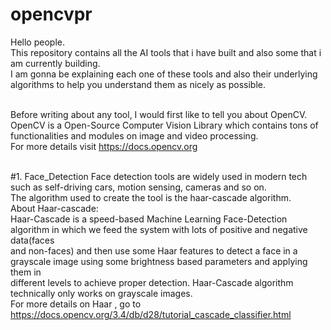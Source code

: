 # opencvpr
Hello people.<br/>
This repository contains all the AI tools that i have built and also some that i am currently building.<br/>
I am gonna be explaining each one of these tools and also their underlying algorithms to help you understand them as nicely as possible.<br/><br/>

Before writing about any tool, I would first like to tell you about OpenCV.<br/>
OpenCV is a Open-Source Computer Vision Library which contains tons of functionalities and modules on image and video processing.<br/>
For more details visit https://docs.opencv.org<br/><br/>

#1. Face_Detection
Face detection tools are widely used in modern tech such as self-driving cars, motion sensing, cameras and so on.<br/>
The algorithm used to create the tool is the haar-cascade algorithm.<br/>
About Haar-cascade:<br/>
Haar-Cascade is a speed-based Machine Learning Face-Detection algorithm in which we feed the system with lots of positive and negative data(faces <br/>
and non-faces) and then use some Haar features to detect a face in a grayscale image using some brightness based parameters and applying them in <br/>
different levels to achieve proper detection. Haar-Cascade algorithm technically only works on grayscale images.<br/>
For more details on Haar , go to https://docs.opencv.org/3.4/db/d28/tutorial_cascade_classifier.html<br/>
